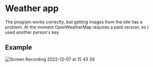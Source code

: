 # Weather app

The program works correctly, but getting images from the site has a problem. At the moment OpenWeatherMap requires a paid version, so I used another person's key

## Example

![Screen Recording 2022-12-07 at 15 43 34](https://user-images.githubusercontent.com/77191581/206183019-ad41e124-39bf-4d94-8ae2-16a08c2d10e5.gif)



